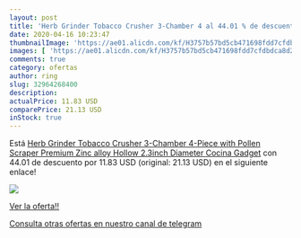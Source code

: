 ```yaml
---
layout: post
title: 'Herb Grinder Tobacco Crusher 3-Chamber 4 al 44.01 % de descuento'
date: 2020-04-16 10:23:47
thumbnailImage: 'https://ae01.alicdn.com/kf/H3757b57bd5cb471698fdd7cfdbdca8d2X/Herb-Grinder-Tobacco-Crusher-3-Chamber-4-Piece-with-Pollen-Scraper-Premium-Zinc-alloy-Hollow-2.jpg_350x350._SL200_.jpg'
images: [ 'https://ae01.alicdn.com/kf/H3757b57bd5cb471698fdd7cfdbdca8d2X/Herb-Grinder-Tobacco-Crusher-3-Chamber-4-Piece-with-Pollen-Scraper-Premium-Zinc-alloy-Hollow-2.jpg_350x350._SL200_.jpg' ]
comments: true
category: ofertas
author: ring
slug: 32964268400
description:
actualPrice: 11.83 USD
comparePrice: 21.13 USD
inStock: true
---
```


Está [Herb Grinder Tobacco Crusher 3-Chamber 4-Piece with Pollen Scraper Premium Zinc alloy Hollow 2.3inch Diameter Cocina Gadget](https://www.amazon.com/dp/32964268400/?tag=redken08-20) con 44.01 de descuento por 11.83 USD (original: 21.13 USD) en el siguiente enlace!

[![](https://ae01.alicdn.com/kf/H3757b57bd5cb471698fdd7cfdbdca8d2X/Herb-Grinder-Tobacco-Crusher-3-Chamber-4-Piece-with-Pollen-Scraper-Premium-Zinc-alloy-Hollow-2.jpg_350x350._SL200_.jpg)](https://www.amazon.com/dp/32964268400/?tag=redken08-20)

[Ver la oferta!!](https://www.amazon.com/dp/32964268400/?tag=redken08-20)

[Consulta otras ofertas en nuestro canal de telegram](https://t.me/s/ofertas25)
